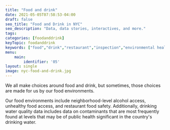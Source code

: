 ```yaml
---
title: "Food and drink"
date: 2021-05-05T07:58:53-04:00
draft: false
seo_title: "Food and Drink in NYC"
seo_description: "Data, data stories, interactives, and more."
tags: 
categories: [foodanddrink]
keyTopic: foodanddrink
keywords: ["food","drink","restaurant","inspection","environmental health","dining","alcohol","sugary drinks","soda","water"]
menu:
    main:
        identifier: '05'
layout: single
image: nyc-food-and-drink.jpg
---
```


We all make choices around food and drink, but sometimes, those choices are made for us by our food environments.

Our food environments include neighborhood-level alcohol access, unhealthy food access, and restaurant food safety. Additionally, drinking water quality data includes data on contaminants that are most frequently found at levels that may be of public health significant in the country's drinking water.

 